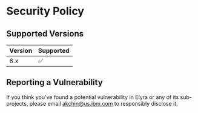 # Security Policy

## Supported Versions

| Version | Supported          |
| ------- | ------------------ |
| 6.x   | :white_check_mark: |

## Reporting a Vulnerability

If you think you've found a potential vulnerability in Elyra or any of its sub-projects, please
email akchin@us.ibm.com to responsibly disclose it.
